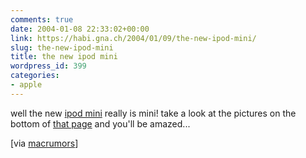```yaml
---
comments: true
date: 2004-01-08 22:33:02+00:00
link: https://habi.gna.ch/2004/01/09/the-new-ipod-mini/
slug: the-new-ipod-mini
title: the new ipod mini
wordpress_id: 399
categories:
- apple
---
```


well the new [ipod mini](https://apple.com/ipodmini/) really is mini!
take a look at the pictures on the bottom of [that page](http://www.macitynet.it/immagini/visitaconnoi/mwsf2004/ipodminie/index.shtml) and you'll be amazed...

[via [macrumors](http://www.macrumors.com/pages/2004/01/20040108171332.shtml)]
